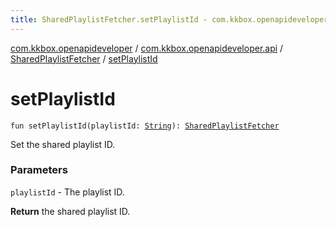 ```yaml
---
title: SharedPlaylistFetcher.setPlaylistId - com.kkbox.openapideveloper
---
```


[com.kkbox.openapideveloper](../../index.html) / [com.kkbox.openapideveloper.api](../index.html) / [SharedPlaylistFetcher](index.html) / [setPlaylistId](.)

# setPlaylistId

`fun setPlaylistId(playlistId: `[`String`](https://kotlinlang.org/api/latest/jvm/stdlib/kotlin/-string/index.html)`): `[`SharedPlaylistFetcher`](index.html)

Set the shared playlist ID.

### Parameters

`playlistId` - The playlist ID.

**Return**
the shared playlist ID.

